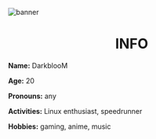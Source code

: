 ![banner]([banner.jpeg](https://pbs.twimg.com/profile_banners/1283079403799490560/1688248982/1500x500))

<h1 align="center">INFO</h1>

**Name:** DarkblooM

**Age:** 20

**Pronouns:** any

**Activities:** Linux enthusiast, speedrunner

**Hobbies:** gaming, anime, music
